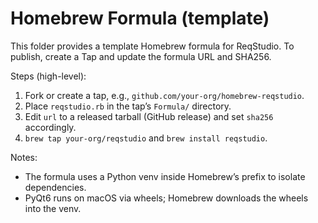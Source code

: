 # Homebrew Formula (template)

This folder provides a template Homebrew formula for ReqStudio. To publish, create a Tap and update the formula URL and SHA256.

Steps (high-level):

1) Fork or create a tap, e.g., `github.com/your-org/homebrew-reqstudio`.
2) Place `reqstudio.rb` in the tap’s `Formula/` directory.
3) Edit `url` to a released tarball (GitHub release) and set `sha256` accordingly.
4) `brew tap your-org/reqstudio` and `brew install reqstudio`.

Notes:

- The formula uses a Python venv inside Homebrew’s prefix to isolate dependencies.
- PyQt6 runs on macOS via wheels; Homebrew downloads the wheels into the venv.
